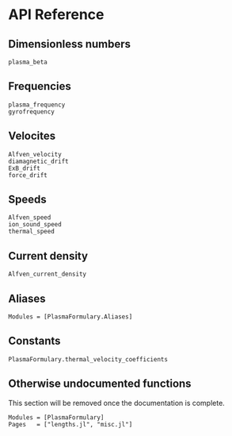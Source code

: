 # API Reference

## Dimensionless numbers
```@docs
plasma_beta
```

## Frequencies

```@docs
plasma_frequency
gyrofrequency
```

## Velocites

```@docs
Alfven_velocity
diamagnetic_drift
ExB_drift
force_drift
```

## Speeds

```@docs
Alfven_speed
ion_sound_speed
thermal_speed
```

## Current density

```@docs
Alfven_current_density
```

## Aliases

```@autodocs
Modules = [PlasmaFormulary.Aliases]
```

## Constants

```@docs
PlasmaFormulary.thermal_velocity_coefficients
```

## Otherwise undocumented functions
This section will be removed once the documentation is complete.
```@autodocs
Modules = [PlasmaFormulary]
Pages   = ["lengths.jl", "misc.jl"]
```
